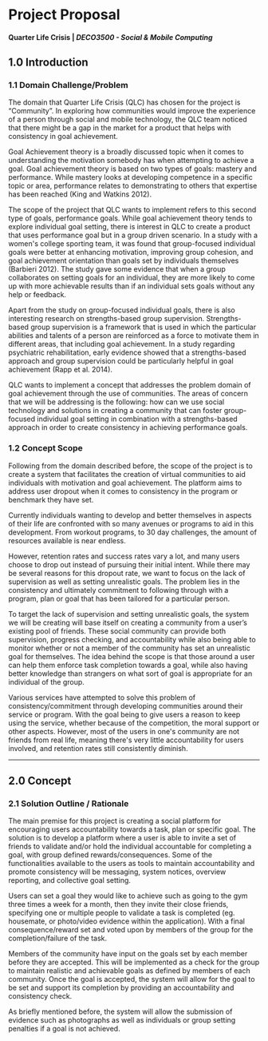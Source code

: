 
Project Proposal
================
#### **Quarter Life Crisis** | *DECO3500 - Social & Mobile Computing*

## 1.0 Introduction

### 1.1 Domain Challenge/Problem
The domain that Quarter Life Crisis (QLC) has chosen for the project is “Community”. In exploring how communities would improve the experience of a person through social and mobile technology, the QLC team noticed that there might be a gap in the market for a product that helps with consistency in goal achievement.

Goal Achievement theory is a broadly discussed topic when it comes to understanding the motivation somebody has when attempting to achieve a goal. Goal achievement theory is based on two types of goals: mastery and performance. While mastery looks at developing competence in a specific topic or area, performance relates to demonstrating to others that expertise has been reached (King and Watkins 2012).

The scope of the project that QLC wants to implement refers to this second type of goals, performance goals. While goal achievement theory tends to explore individual goal setting, there is interest in QLC to create a product that uses performance goal but in a group driven scenario. In a study with a women's college sporting team, it was found that group-focused individual goals were better at enhancing motivation, improving group cohesion, and goal achievement orientation than goals set by individuals themselves (Barbieri 2012). The study gave some evidence that when a group collaborates on setting goals for an individual, they are more likely to come up with more achievable results than if an individual sets goals without any help or feedback.

Apart from the study on group-focused individual goals, there is also interesting research on strengths-based group supervision. Strengths-based group supervision is a framework that is used in which the particular abilities and talents of a person are reinforced as a force to motivate them in different areas, that including goal achievement. In a study regarding psychiatric rehabilitation, early evidence showed that a strengths-based approach and group supervision could be particularly helpful in goal achievement (Rapp et al. 2014).

QLC wants to implement a concept that addresses the problem domain of goal achievement through the use of communities. The areas of concern that we will be addressing is the following: how can we use social technology and solutions in creating a community that can foster group-focused individual goal setting in combination with a strengths-based approach in order to create consistency in achieving performance goals.


### 1.2 Concept Scope
Following from the domain described before, the scope of the project is to create a system that facilitates the creation of virtual communities to aid individuals with motivation and goal achievement. The platform aims to address user dropout when it comes to consistency in the program or benchmark they have set.

Currently individuals wanting to develop and better themselves in aspects of their life are confronted with so many avenues or programs to aid in this development. From workout programs, to 30 day challenges, the amount of resources available is near endless.

However, retention rates and success rates vary a lot, and many users choose to drop out instead of pursuing their initial intent. While there may be several reasons for this dropout rate, we want to focus on the lack of supervision as well as setting unrealistic goals. The problem lies in the consistency and ultimately commitment to following through with a program, plan or goal that has been tailored for a particular person.

To target the lack of supervision and setting unrealistic goals, the system we will be creating will base itself on creating a community from a user’s existing pool of friends. These social community can provide both supervision, progress checking, and accountability while also being able to monitor whether or not a member of the community has set an unrealistic goal for themselves. The idea behind the scope is that those around a user can help them enforce task completion towards a goal, while also having better knowledge than strangers on what sort of goal is appropriate for an individual of the group.  

Various services have attempted to solve this problem of consistency/commitment through developing communities around their service or program. With the goal being to give users a reason to keep using the service, whether because of the competition, the moral support or other aspects. However, most of the users in one's community are not friends from real life, meaning there's very little accountability for users involved, and retention rates still consistently diminish.

***

## 2.0 Concept
### 2.1 Solution Outline / Rationale
The main premise for this project is creating a social platform for encouraging users accountability towards a task, plan or specific goal. The solution is to develop a platform where a user is able to invite a set of friends to validate and/or hold the individual accountable for completing a goal, with group defined rewards/consequences. Some of the functionalities available to the users as tools to maintain accountability and promote consistency will be messaging, system notices, overview reporting, and collective goal setting.  

Users can set a goal they would like to achieve such as going to the gym three times a week for a month, then they invite their close friends, specifying one or multiple people to validate a task is completed (eg. housemate, or photo/video evidence within the application). With a final consequence/reward set and voted upon by members of the group for the completion/failure of the task.

Members of the community have input on the goals set by each member before they are accepted. This will be implemented as a check for the group to maintain realistic and achievable goals as defined by members of each community. Once the goal is accepted, the system will allow for the goal to be set and support its completion by providing an accountability and consistency check.

As briefly mentioned before, the system will allow the submission of evidence such as photographs as well as individuals or group setting penalties if a goal is not achieved.
